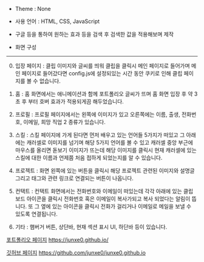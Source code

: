 - Theme : None

- 사용 언어 : HTML, CSS, JavaScript

- 구글 등을 통하여 원하는 효과 등을 검색 후 검색한 값을 적용해보며 제작


- 화면 구성
---

0. 입장 페이지 : 클립 이미지와 글씨를 띄워 클립을 클릭시 메인 페이지로 들어가며 메인 페이지로 들어갔다면 config.js에 
설정되있는 시간 동안 쿠키로 인해 클립 페이지를 볼 수 없습니다.

1. 홈 : 홈 화면에서는 애니메이션과 함께 포트폴리오 글씨가 뜨며 홈 화면 입장 후 약 3초 후 부터 호버 효과가 적용되게끔 해두었습니다.

2. 프로필 : 프로필 페이지에서는 왼쪽에 이미지가 있고 오른쪽에는 이름, 출생, 전화번호, 이메일, 희망 직업 2 종류가 있습니다.

3. 스킬 : 스킬 페이지에 가게 된다면 먼저 배우고 있는 언어들 5가지가 떠있고 그 아래에는 캐러셀로 이미지를 넘기며 해당 5가지 언어를 볼 수 있고 캐러셀 중앙 부근에 마우스를 올리면 돋보기 이미지가 뜨는데 해당 이미지를 클릭시 현재 캐러셀에 있는 스킬에 대한 이름과 언제쯤 처음 접하게 되었는지를 알 수 있습니다.

4. 프로젝트 : 화면 왼쪽에 있는 버튼을 클릭시 해당 프로젝트 관련된 이미지와 설명글 그리고 태그와 관련 링크로 연결되는 버튼이 나옵니다.

5. 컨택트 : 컨택트 화면에서는 전화번호와 이메일이 떠있는데 각각 아래에 있는 클립 보드 아이콘을 클릭시 전화번호 혹은 이메일이 복사가되고 복사 되었다는 알림이 뜹니다. 또 그 옆에 있는 아이콘을 클릭시 전화가 걸리거나 이메일로 메일을 보낼 수 있도록 연결됩니다.

6. 기타 : 햄버거 버튼, 상단바, 현재 섹션 표시 UI, 하단바 등이 있습니다.

[포트폴리오 페이지](https://junxe0.github.io/, "포트폴리오 페이지") <https://junxe0.github.io/>

[깃허브 페이지](https://github.com/junxe0/junxe0.github.io, "깃허브 소스 코드") <https://github.com/junxe0/junxe0.github.io>
